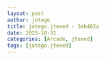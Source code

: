 ```yaml
---
layout: post
author: jotego
title: jotego.jtexed - 3eb462a
date: 2025-10-31
categories: [Arcade, jtexed]
tags: [jotego.jtexed]
---
```


